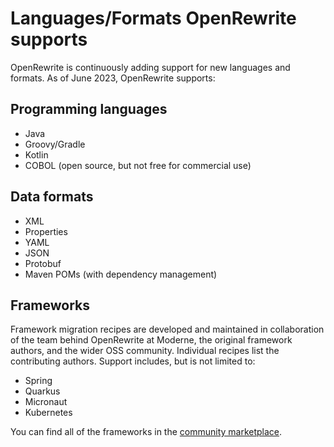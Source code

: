 # Languages/Formats OpenRewrite supports

OpenRewrite is continuously adding support for new languages and formats. As of June 2023, OpenRewrite supports:

## Programming languages

* Java
* Groovy/Gradle 
* Kotlin
* COBOL (open source, but not free for commercial use)

## Data formats

* XML
* Properties
* YAML
* JSON
* Protobuf
* Maven POMs (with dependency management)

## Frameworks

Framework migration recipes are developed and maintained in collaboration of the team behind OpenRewrite at Moderne, the original framework authors, and the wider OSS community. Individual recipes list the contributing authors. Support includes, but is not limited to:

* Spring
* Quarkus
* Micronaut
* Kubernetes

You can find all of the frameworks in the [community marketplace](https://public.moderne.io/marketplace).